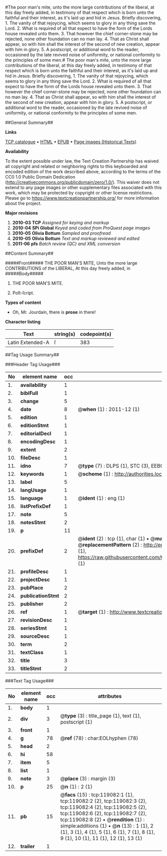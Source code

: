 #The poor man's mite, unto the more large contributions of the liberal, at this day freely added, in testimony of that respect which is born unto the faithful and their interest, as it's laid up and hid in Jesus. Briefly discovering, 1. The vanity of that rejoycing, which seems to glory in any thing save the Lord. 2. What is required of all that expect to have the form of the Lords house revealed unto them. 3. That however the chief corner-stone may be rejected, none other foundation can no man lay. 4. That as Christ shall appear, so with him shall the interest of the second of new creation, appear with him in glory. 5. A postscript, or additional word to the reader, occasioned by the late revived noise of uniformity, or national conformity to the principles of some men.#
The poor man's mite, unto the more large contributions of the liberal, at this day freely added, in testimony of that respect which is born unto the faithful and their interest, as it's laid up and hid in Jesus. Briefly discovering, 1. The vanity of that rejoycing, which seems to glory in any thing save the Lord. 2. What is required of all that expect to have the form of the Lords house revealed unto them. 3. That however the chief corner-stone may be rejected, none other foundation can no man lay. 4. That as Christ shall appear, so with him shall the interest of the second of new creation, appear with him in glory. 5. A postscript, or additional word to the reader, occasioned by the late revived noise of uniformity, or national conformity to the principles of some men.

##General Summary##

**Links**

[TCP catalogue](http://www.ota.ox.ac.uk/tcp/)  • 
[HTML](http://tei.it.ox.ac.uk/tcp/Texts-HTML/free/A90/A90835.html)  • 
[EPUB](http://tei.it.ox.ac.uk/tcp/Texts-EPUB/free/A90/A90835.epub) • 
[Page images (Historical Texts)](https://historicaltexts.jisc.ac.uk/eebo-99866796e)

**Availability**

To the extent possible under law, the Text Creation Partnership has waived all copyright and related or neighboring rights to this keyboarded and encoded edition of the work described above, according to the terms of the CC0 1.0 Public Domain Dedication (http://creativecommons.org/publicdomain/zero/1.0/). This waiver does not extend to any page images or other supplementary files associated with this work, which may be protected by copyright or other license restrictions. Please go to https://www.textcreationpartnership.org/ for more information about the project.

**Major revisions**

1. __2010-03__ __TCP__ *Assigned for keying and markup*
1. __2010-04__ __SPi Global__ *Keyed and coded from ProQuest page images*
1. __2010-05__ __Olivia Bottum__ *Sampled and proofread*
1. __2010-05__ __Olivia Bottum__ *Text and markup reviewed and edited*
1. __2011-06__ __pfs__ *Batch review (QC) and XML conversion*

##Content Summary##

#####Front#####
THE POOR MAN'S MITE, Unto the more large CONTRIBUTIONS of the LIBERAL, At this day freely added, in 
#####Body#####

1. THE POOR MAN'S MITE.

1. Poſt-ſcript.

**Types of content**

  * Oh, Mr. Jourdain, there is **prose** in there!

**Character listing**


|Text|string(s)|codepoint(s)|
|---|---|---|
|Latin Extended-A|ſ|383|

##Tag Usage Summary##

###Header Tag Usage###

|No|element name|occ|attributes|
|---|---|---|---|
|1.|__availability__|1||
|2.|__biblFull__|1||
|3.|__change__|5||
|4.|__date__|8| @__when__ (1) : 2011-12 (1)|
|5.|__edition__|1||
|6.|__editionStmt__|1||
|7.|__editorialDecl__|1||
|8.|__encodingDesc__|1||
|9.|__extent__|2||
|10.|__fileDesc__|1||
|11.|__idno__|7| @__type__ (7) : DLPS (1), STC (3), EEBO-CITATION (1), PROQUEST (1), VID (1)|
|12.|__keywords__|1| @__scheme__ (1) : http://authorities.loc.gov/ (1)|
|13.|__label__|5||
|14.|__langUsage__|1||
|15.|__language__|1| @__ident__ (1) : eng (1)|
|16.|__listPrefixDef__|1||
|17.|__note__|5||
|18.|__notesStmt__|2||
|19.|__p__|11||
|20.|__prefixDef__|2| @__ident__ (2) : tcp (1), char (1)  •  @__matchPattern__ (2) : ([0-9\-]+):([0-9IVX]+) (1), (.+) (1)  •  @__replacementPattern__ (2) : http://eebo.chadwyck.com/downloadtiff?vid=$1&page=$2 (1), https://raw.githubusercontent.com/textcreationpartnership/Texts/master/tcpchars.xml#$1 (1)|
|21.|__profileDesc__|1||
|22.|__projectDesc__|1||
|23.|__pubPlace__|2||
|24.|__publicationStmt__|2||
|25.|__publisher__|2||
|26.|__ref__|1| @__target__ (1) : http://www.textcreationpartnership.org/docs/. (1)|
|27.|__revisionDesc__|1||
|28.|__seriesStmt__|1||
|29.|__sourceDesc__|1||
|30.|__term__|2||
|31.|__textClass__|1||
|32.|__title__|3||
|33.|__titleStmt__|2||


###Text Tag Usage###

|No|element name|occ|attributes|
|---|---|---|---|
|1.|__body__|1||
|2.|__div__|3| @__type__ (3) : title_page (1), text (1), postscript (1)|
|3.|__front__|1||
|4.|__g__|78| @__ref__ (78) : char:EOLhyphen (78)|
|5.|__head__|2||
|6.|__hi__|58||
|7.|__item__|5||
|8.|__list__|1||
|9.|__note__|3| @__place__ (3) : margin (3)|
|10.|__p__|25| @__n__ (1) : 2 (1)|
|11.|__pb__|15| @__facs__ (15) : tcp:119082:1 (1), tcp:119082:2 (2), tcp:119082:3 (2), tcp:119082:4 (2), tcp:119082:5 (2), tcp:119082:6 (2), tcp:119082:7 (2), tcp:119082:8 (2)  •  @__rendition__ (1) : simple:additions (1)  •  @__n__ (13) : 1 (1), 2 (1), 3 (1), 4 (1), 5 (1), 6 (1), 7 (1), 8 (1), 9 (1), 10 (1), 11 (1), 12 (1), 13 (1)|
|12.|__trailer__|1||
